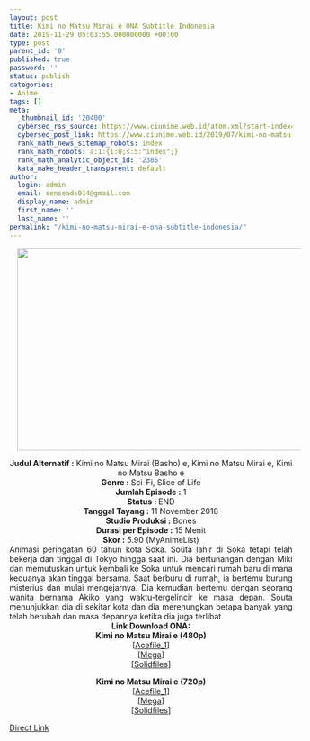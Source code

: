 ```yaml
---
layout: post
title: Kimi no Matsu Mirai e ONA Subtitle Indonesia
date: 2019-11-29 05:03:55.000000000 +00:00
type: post
parent_id: '0'
published: true
password: ''
status: publish
categories:
- Anime
tags: []
meta:
  _thumbnail_id: '20400'
  cyberseo_rss_source: https://www.ciunime.web.id/atom.xml?start-index=1501&max-results=150
  cyberseo_post_link: https://www.ciunime.web.id/2019/07/kimi-no-matsu-mirai-e-ona-subtitle.html
  rank_math_news_sitemap_robots: index
  rank_math_robots: a:1:{i:0;s:5:"index";}
  rank_math_analytic_object_id: '2385'
  kata_make_header_transparent: default
author:
  login: admin
  email: senseads014@gmail.com
  display_name: admin
  first_name: ''
  last_name: ''
permalink: "/kimi-no-matsu-mirai-e-ona-subtitle-indonesia/"
---
```

<div class="separator" style="clear: both; text-align: center;"><a href="https://1.bp.blogspot.com/-LNzE35_kQ1Y/XSDDj_yNjlI/AAAAAAAAbGY/K-PQbFKj3xkIfhWn7q1KH-EdQbcOycbLACLcBGAs/s1600/Kimi%2Bno%2BMatsu%2BMirai%2Be.jpg" imageanchor="1" style="margin-left: 1em; margin-right: 1em;"><img border="0" data-original-height="720" data-original-width="1280" height="360" src="{{ site.baseurl }}/assets/2019/11/Kimi%2Bno%2BMatsu%2BMirai%2Be.jpg" width="640" /></a></div>
<p>
<div style="text-align: center;"><b>Judul</b><b><b> Alternatif</b> :</b> Kimi no Matsu Mirai (Basho) e, Kimi no Matsu Mirai e, Kimi no Matsu Basho e</div>
<div style="text-align: center;"><b><b>Genre :</b></b> Sci-Fi, Slice of Life</div>
<div style="text-align: center;"><b>Jumlah Episode :</b> 1<br /><b>Status :&nbsp;</b>END<br /><b>Tanggal Tayang :</b> 11 November 2018<br /><b>Studio Produksi :</b> Bones<br /><b>Durasi per Episode :</b> 15 Menit</div>
<div style="text-align: center;"><b>Skor :</b> 5.90 (MyAnimeList)</div>
<div style="text-align: center;"></div>
<div style="text-align: justify;">Animasi peringatan 60 tahun kota Soka. Souta lahir di Soka tetapi telah bekerja dan tinggal di Tokyo hingga saat ini. Dia bertunangan dengan Miki dan memutuskan untuk kembali ke Soka untuk mencari rumah baru di mana keduanya akan tinggal bersama. Saat berburu di rumah, ia bertemu burung misterius dan mulai mengejarnya. Dia kemudian bertemu dengan seorang wanita bernama Akiko yang waktu-tergelincir ke masa depan. Souta menunjukkan dia di sekitar kota dan dia merenungkan betapa banyak yang telah berubah dan masa depannya ketika dia juga terlibat</div>
<div style="text-align: justify;"></div>
<div style="text-align: justify;"></div>
<div style="text-align: center;"><b>Link Download ONA:</b></div>
<div style="text-align: center;">
<div style="text-align: center;"><b>Kimi no Matsu Mirai e (480p)</b></div>
</div>
<div style="text-align: center;">[<a href="https://acefile.co/f/11233178/kusonime_kimi_no_matsu_basho_e_480p-rar" target="_blank" rel="noopener">Acefile_1</a>]<br />[<a href="https://mega.nz/#!HmBmiCpS!LWH5ODofqR_xvoIFRj_4DVuWmWlvEhxOr3oYjILcaUw" target="_blank" rel="noopener">Mega</a>]</div>
<div style="text-align: center;">[<a href="http://www.solidfiles.com/v/pWWDY3wavdxzd" target="_blank" rel="noopener">Solidfiles</a>]</p>
<p><b>Kimi no Matsu Mirai e (720p)</b><br />[<a href="https://acefile.co/f/11233179/kusonime_kimi_no_matsu_basho_e_720p-rar" target="_blank" rel="noopener">Acefile_1</a>]<br />[<a href="https://mega.nz/#!2jQ0jKDJ!l3luFjew0gw0xW6LSqWMlrlYkBNDgFmfeCasgnl4-nM" target="_blank" rel="noopener">Mega</a>]<br />[<a href="http://www.solidfiles.com/v/aZZAPZwjxq8Re" target="_blank" rel="noopener">Solidfiles</a>]</div>
<link rel="stylesheet" href="https://cdnjs.cloudflare.com/ajax/libs/font-awesome/4.7.0/css/font-awesome.min.css" />
<div class="divbtn"> <a href="https://handymansurrender.com/fihup8buzv?key=94550f7ce39444073321dde3b8782f97" class="btn"><i class="fa fa-download"></i> Direct Link</a> </div>
